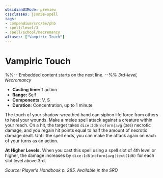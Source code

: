 ```yaml
---
obsidianUIMode: preview
cssclasses: json5e-spell
tags:
- compendium/src/5e/phb
- spell/level/3
- spell/school/necromancy
aliases: ["Vampiric Touch"]
---
```

# Vampiric Touch
%%-- Embedded content starts on the next line. --%%
*3rd-level, Necromancy*  

- **Casting time:** 1 action
- **Range:** Self
- **Components:** V, S
- **Duration:** Concentration, up to 1 minute

The touch of your shadow-wreathed hand can siphon life force from others to heal your wounds. Make a melee spell attack against a creature within your reach. On a hit, the target takes `dice:3d6|noform|avg` (`3d6`) necrotic damage, and you regain hit points equal to half the amount of necrotic damage dealt. Until the spell ends, you can make the attack again on each of your turns as an action.

**At Higher Levels.** When you cast this spell using a spell slot of 4th level or higher, the damage increases by `dice:1d6|noform|avg|text(1d6)` for each slot level above 3rd.

*Source: Player's Handbook p. 285. Available in the <span title='Systems Reference Document (5.1)'>SRD</span>*
